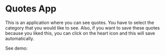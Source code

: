 # Quotes App

This is an application where you can see quotes. You have to select the category that you would like to see. Also, if you want to save these quotes because you liked this, you can click on the heart icon and this will save automatically.

See demo: 